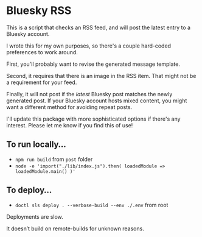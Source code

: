 # Bluesky RSS

This is a script that checks an RSS feed, and will post the latest entry to a Bluesky account.

I wrote this for my own purposes, so there's a couple hard-coded preferences to work around.

First, you'll probably want to revise the generated message template.

Second, it requires that there is an image in the RSS item. That might not be a requirement for your feed.

Finally, it will not post if the _latest_ Bluesky post matches the newly generated post. If your Bluesky account hosts mixed content, you might want a different method for avoiding repeat posts.

I'll update this package with more sophisticated options if there's any interest. Please let me know if you find this of use!

## To run locally…

- `npm run build` from `post` folder
- `node -e 'import("./lib/index.js").then( loadedModule => loadedModule.main() )'`

## To deploy…

- `doctl sls deploy . --verbose-build --env ./.env` from root

Deployments are slow.

It doesn’t build on remote-builds for unknown reasons.
